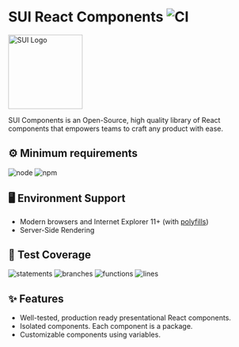 # SUI React Components ![CI](https://github.com/SUI-Components/sui-components/workflows/CI/badge.svg)

<img src="https://avatars2.githubusercontent.com/u/13288987?s=200&v=4" alt="SUI Logo" width="150">

SUI Components is an Open-Source, high quality library of React components that empowers teams to craft any product with ease.

## ⚙️ Minimum requirements
![node](https://shields.io/badge/node-v16+-lightgray?logo=nodedotjs&logoWidth=20&style=for-the-badge)
![npm](https://shields.io/badge/npm-v7+-lightgrey?logo=npm&logoWidth=20&style=for-the-badge)

## 🖥 Environment Support

- Modern browsers and Internet Explorer 11+ (with [polyfills](https://github.com/SUI-Components/sui/tree/master/packages/sui-polyfills))
- Server-Side Rendering

## 🧪 Test Coverage

![statements](https://shields.io/badge/statements-71.48%25-orange)
![branches](https://shields.io/badge/branches-58.02%25-AA0000)
![functions](https://shields.io/badge/functions-59.23%25-AA0000)
![lines](https://shields.io/badge/lines-73.18%25-orange)

## ✨ Features

- Well-tested, production ready presentational React components.
- Isolated components. Each component is a package.
- Customizable components using variables.
